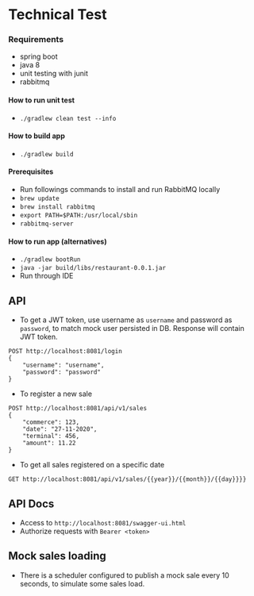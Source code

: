 # Technical Test

### Requirements
* spring boot
* java 8
* unit testing with junit
* rabbitmq

#### How to run unit test
* `./gradlew clean test --info`

#### How to build app
* `./gradlew build`

#### Prerequisites
* Run followings commands to install and run RabbitMQ locally
* `brew update`
* `brew install rabbitmq`
* `export PATH=$PATH:/usr/local/sbin`
* `rabbitmq-server`

#### How to run app (alternatives)
* `./gradlew bootRun`
* `java -jar build/libs/restaurant-0.0.1.jar`
* Run through IDE

## API
* To get a JWT token, use username as `username` and password as `password`, to match mock user persisted in DB. Response will contain JWT token.
```http request
POST http://localhost:8081/login
{
	"username": "username",
	"password": "password"
}
```
* To register a new sale
```http request
POST http://localhost:8081/api/v1/sales
{
	"commerce": 123,
	"date": "27-11-2020",
	"terminal": 456,
	"amount": 11.22
}
```
* To get all sales registered on a specific date
```http request
GET http://localhost:8081/api/v1/sales/{{year}}/{{month}}/{{day}}}}
```

## API Docs
* Access to `http://localhost:8081/swagger-ui.html`
* Authorize requests with `Bearer <token>`

## Mock sales loading
* There is a scheduler configured to publish a mock sale every 10 seconds, to simulate some sales load.
